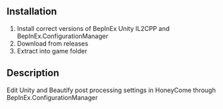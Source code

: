 ## Installation
1. Install correct versions of BepInEx Unity IL2CPP and BepInEx.ConfigurationManager
2. Download from releases
3. Extract into game folder

## Description
Edit Unity and Beautify post processing settings in HoneyCome through BepInEx.ConfigurationManager
